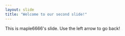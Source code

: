 ```yaml
---
layout: slide
title: "Welcome to our second slide!"
---
```

This is maple6666's slide.
Use the left arrow to go back!